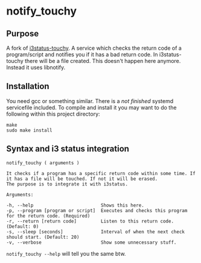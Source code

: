 # notify\_touchy


## Purpose
A fork of [i3status-touchy](https://github.com/Bandie/i3status-touchy). 
A service which checks the return code of a program/script and notifies you if it has a bad return code. 
In i3status-touchy there will be a file created. This doesn't happen here anymore. Instead it uses libnotify.


## Installation
You need gcc or something similar. There is a *not finished* systemd servicefile included. 
To compile and install it you may want to do the following within this project directory:

```
make
sudo make install
```


## Syntax and i3 status integration

```
notify_touchy ( arguments )

It checks if a program has a specific return code within some time. If it has a file will be touched. If not it will be erased.
The purpose is to integrate it with i3status.

Arguments:

-h, --help                         Shows this here.
-p, --program [program or script]  Executes and checks this program for the return code. (Required)
-r, --return [return code]         Listen to this return code. (Default: 0)
-s, --sleep [seconds]              Interval of when the next check should start. (Default: 20)
-v, --verbose                      Show some unnecessary stuff.

```

`notify_touchy --help` will tell you the same btw.


